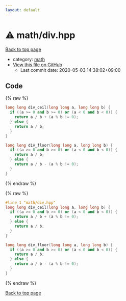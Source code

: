 ```yaml
---
layout: default
---
```


<!-- mathjax config similar to math.stackexchange -->
<script type="text/javascript" async
  src="https://cdnjs.cloudflare.com/ajax/libs/mathjax/2.7.5/MathJax.js?config=TeX-MML-AM_CHTML">
</script>
<script type="text/x-mathjax-config">
  MathJax.Hub.Config({
    TeX: { equationNumbers: { autoNumber: "AMS" }},
    tex2jax: {
      inlineMath: [ ['$','$'] ],
      processEscapes: true
    },
    "HTML-CSS": { matchFontHeight: false },
    displayAlign: "left",
    displayIndent: "2em"
  });
</script>

<script type="text/javascript" src="https://cdnjs.cloudflare.com/ajax/libs/jquery/3.4.1/jquery.min.js"></script>
<script src="https://cdn.jsdelivr.net/npm/jquery-balloon-js@1.1.2/jquery.balloon.min.js" integrity="sha256-ZEYs9VrgAeNuPvs15E39OsyOJaIkXEEt10fzxJ20+2I=" crossorigin="anonymous"></script>
<script type="text/javascript" src="../../assets/js/copy-button.js"></script>
<link rel="stylesheet" href="../../assets/css/copy-button.css" />


# :warning: math/div.hpp

<a href="../../index.html">Back to top page</a>

* category: <a href="../../index.html#7e676e9e663beb40fd133f5ee24487c2">math</a>
* <a href="{{ site.github.repository_url }}/blob/master/math/div.hpp">View this file on GitHub</a>
    - Last commit date: 2020-05-03 14:38:02+09:00




## Code

<a id="unbundled"></a>
{% raw %}
```cpp
long long div_ceil(long long a, long long b) {
  if ((a >= 0 and b >= 0) or (a < 0 and b < 0)) {
    return a / b + (a % b != 0);
  } else {
    return a / b;
  }
}

long long div_floor(long long a, long long b) {
  if ((a >= 0 and b >= 0) or (a < 0 and b < 0)) {
    return a / b;
  } else {
    return a / b - (a % b != 0);
  }
}
```
{% endraw %}

<a id="bundled"></a>
{% raw %}
```cpp
#line 1 "math/div.hpp"
long long div_ceil(long long a, long long b) {
  if ((a >= 0 and b >= 0) or (a < 0 and b < 0)) {
    return a / b + (a % b != 0);
  } else {
    return a / b;
  }
}

long long div_floor(long long a, long long b) {
  if ((a >= 0 and b >= 0) or (a < 0 and b < 0)) {
    return a / b;
  } else {
    return a / b - (a % b != 0);
  }
}

```
{% endraw %}

<a href="../../index.html">Back to top page</a>

